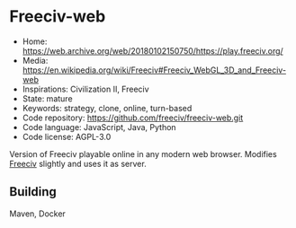 # Freeciv-web

- Home: https://web.archive.org/web/20180102150750/https://play.freeciv.org/
- Media: https://en.wikipedia.org/wiki/Freeciv#Freeciv_WebGL_3D_and_Freeciv-web
- Inspirations: Civilization II, Freeciv
- State: mature
- Keywords: strategy, clone, online, turn-based
- Code repository: https://github.com/freeciv/freeciv-web.git
- Code language: JavaScript, Java, Python
- Code license: AGPL-3.0

Version of Freeciv playable online in any modern web browser.
Modifies [Freeciv](freeciv.md) slightly and uses it as server.

## Building

Maven, Docker

